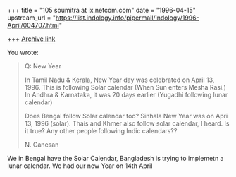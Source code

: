 +++
title = "105 soumitra at ix.netcom.com"
date = "1996-04-15"
upstream_url = "https://list.indology.info/pipermail/indology/1996-April/004707.html"

+++
[Archive link](https://list.indology.info/pipermail/indology/1996-April/004707.html)

You wrote: 
>
>
>Q: New Year
>
>In Tamil Nadu & Kerala, New Year day was celebrated on April 13, 1996.
>This is following Solar calendar (When Sun enters Mesha Rasi.)
>In Andhra & Karnataka, it was 20 days earlier (Yugadhi following
>lunar calendar)
>
>Does Bengal follow Solar calendar too? Sinhala New Year was on
>Apri 13, 1996 (solar). Thais and Khmer also follow solar calendar,
>I heard. Is it true? Any other people following Indic calendars??
>
>N. Ganesan
>
>
We in Bengal have the Solar Calendar, Bangladesh is trying to implemetn 
a lunar calendar. We had our new Year on 14th April 




